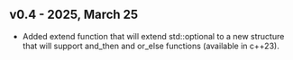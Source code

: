 ## v0.4 - 2025, March 25
- Added extend function that will extend std::optional to a new structure that will support and_then and or_else functions (available in c++23).